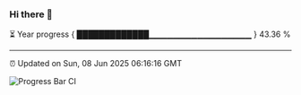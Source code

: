 ### Hi there 👋

⏳ Year progress { █████████████▁▁▁▁▁▁▁▁▁▁▁▁▁▁▁▁▁ } 43.36 %

---

⏰ Updated on Sun, 08 Jun 2025 06:16:16 GMT

![Progress Bar CI](https://github.com/Shyam-Makwana/GitHub-Actions-Demo/workflows/Progress%20Bar%20CI/badge.svg)
